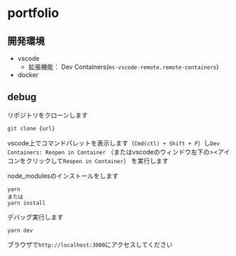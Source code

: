 # portfolio

## 開発環境

- vscode
  - 拡張機能： Dev Containers(`ms-vscode-remote.remote-containers`)
- docker

## debug

リポジトリをクローンします

```sh
git clone {url}
```

vscode上でコマンドパレットを表示します（`Cmd(ctl) + Shift + P`）し`Dev Containers: Reopen in Container`
（またはvscodeのウィンドウ左下の><アイコンをクリックして`Reopen in Container`）
を実行します

node_modulesのインストールをします

```
yarn
または
yarn install
```

デバッグ実行します

```
yarn dev
```

ブラウザで`http://localhost:3000`にアクセスしてください